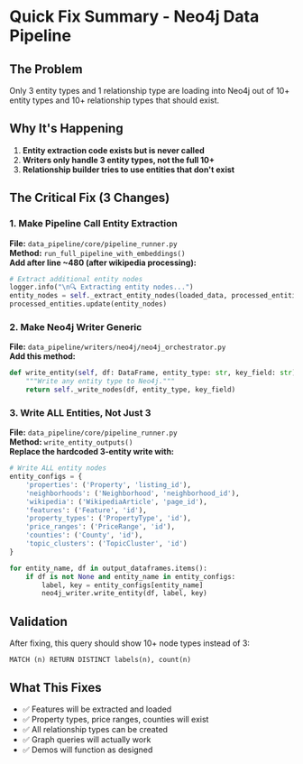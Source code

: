 # Quick Fix Summary - Neo4j Data Pipeline

## The Problem
Only 3 entity types and 1 relationship type are loading into Neo4j out of 10+ entity types and 10+ relationship types that should exist.

## Why It's Happening
1. **Entity extraction code exists but is never called**
2. **Writers only handle 3 entity types, not the full 10+**
3. **Relationship builder tries to use entities that don't exist**

## The Critical Fix (3 Changes)

### 1. Make Pipeline Call Entity Extraction
**File:** `data_pipeline/core/pipeline_runner.py`  
**Method:** `run_full_pipeline_with_embeddings()`  
**Add after line ~480 (after wikipedia processing):**
```python
# Extract additional entity nodes
logger.info("\n🔍 Extracting entity nodes...")
entity_nodes = self._extract_entity_nodes(loaded_data, processed_entities)
processed_entities.update(entity_nodes)
```

### 2. Make Neo4j Writer Generic
**File:** `data_pipeline/writers/neo4j/neo4j_orchestrator.py`  
**Add this method:**
```python
def write_entity(self, df: DataFrame, entity_type: str, key_field: str) -> bool:
    """Write any entity type to Neo4j."""
    return self._write_nodes(df, entity_type, key_field)
```

### 3. Write ALL Entities, Not Just 3
**File:** `data_pipeline/core/pipeline_runner.py`  
**Method:** `write_entity_outputs()`  
**Replace the hardcoded 3-entity write with:**
```python
# Write ALL entity nodes
entity_configs = {
    'properties': ('Property', 'listing_id'),
    'neighborhoods': ('Neighborhood', 'neighborhood_id'),
    'wikipedia': ('WikipediaArticle', 'page_id'),
    'features': ('Feature', 'id'),
    'property_types': ('PropertyType', 'id'),
    'price_ranges': ('PriceRange', 'id'),
    'counties': ('County', 'id'),
    'topic_clusters': ('TopicCluster', 'id')
}

for entity_name, df in output_dataframes.items():
    if df is not None and entity_name in entity_configs:
        label, key = entity_configs[entity_name]
        neo4j_writer.write_entity(df, label, key)
```

## Validation
After fixing, this query should show 10+ node types instead of 3:
```cypher
MATCH (n) RETURN DISTINCT labels(n), count(n)
```

## What This Fixes
- ✅ Features will be extracted and loaded
- ✅ Property types, price ranges, counties will exist
- ✅ All relationship types can be created
- ✅ Graph queries will actually work
- ✅ Demos will function as designed